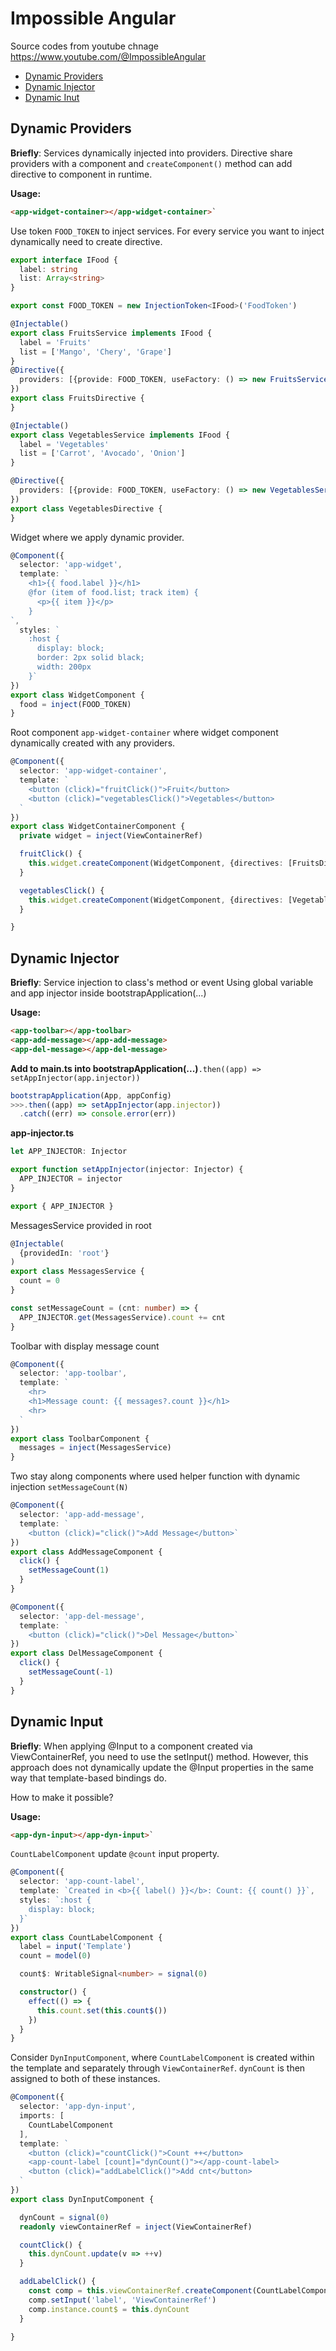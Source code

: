 # Impossible Angular

Source codes from youtube chnage https://www.youtube.com/@ImpossibleAngular

- [Dynamic Providers](#Dynamic-Providers)
- [Dynamic Injector](#Dynamic-Injector)
- [Dynamic Inut](#Dynamic-Input)

## Dynamic Providers

**Briefly**: Services dynamically injected into providers. Directive share providers with a component and
`createComponent()` method can add directive to component in runtime.

**Usage:**
```HTML
<app-widget-container></app-widget-container>`
```

Use token `FOOD_TOKEN` to inject services. For every service you want to inject dynamically need to create directive.

```TypeScript
export interface IFood {
  label: string
  list: Array<string>
}

export const FOOD_TOKEN = new InjectionToken<IFood>('FoodToken')

@Injectable()
export class FruitsService implements IFood {
  label = 'Fruits'
  list = ['Mango', 'Chery', 'Grape']
}
@Directive({
  providers: [{provide: FOOD_TOKEN, useFactory: () => new FruitsService()}]
})
export class FruitsDirective {
}

@Injectable()
export class VegetablesService implements IFood {
  label = 'Vegetables'
  list = ['Carrot', 'Avocado', 'Onion']
}

@Directive({
  providers: [{provide: FOOD_TOKEN, useFactory: () => new VegetablesService()}]
})
export class VegetablesDirective {
}
```

Widget where we apply dynamic provider.

```TypeScript
@Component({
  selector: 'app-widget',
  template: `
    <h1>{{ food.label }}</h1>
    @for (item of food.list; track item) {
      <p>{{ item }}</p>
    }
`,
  styles: `
    :host {
      display: block;
      border: 2px solid black;
      width: 200px
    }`
})
export class WidgetComponent {
  food = inject(FOOD_TOKEN)
}
```

Root component `app-widget-container` where widget component dynamically created with any providers.

```TypeScript
@Component({
  selector: 'app-widget-container',
  template: `
    <button (click)="fruitClick()">Fruit</button>
    <button (click)="vegetablesClick()">Vegetables</button>
  `
})
export class WidgetContainerComponent {
  private widget = inject(ViewContainerRef)

  fruitClick() {
    this.widget.createComponent(WidgetComponent, {directives: [FruitsDirective]})
  }

  vegetablesClick() {
    this.widget.createComponent(WidgetComponent, {directives: [VegetablesDirective]})
  }

}
```


## Dynamic Injector

**Briefly**: Service injection to class's method or event
Using global variable and app injector inside bootstrapApplication(...)

**Usage:**
```HTML
<app-toolbar></app-toolbar>
<app-add-message></app-add-message>
<app-del-message></app-del-message>
```

**Add to main.ts into bootstrapApplication(...)**`.then((app) => setAppInjector(app.injector))`

```TypeScript
bootstrapApplication(App, appConfig)
>>>.then((app) => setAppInjector(app.injector))
  .catch((err) => console.error(err))
```

**app-injector.ts**
```TypeScript
let APP_INJECTOR: Injector

export function setAppInjector(injector: Injector) {
  APP_INJECTOR = injector
}

export { APP_INJECTOR }
```

MessagesService provided in root
```TypeScript
@Injectable(
  {providedIn: 'root'}
)
export class MessagesService {
  count = 0
}

const setMessageCount = (cnt: number) => {
  APP_INJECTOR.get(MessagesService).count += cnt
}
```

Toolbar with display message count
```TypeScript
@Component({
  selector: 'app-toolbar',
  template: `
    <hr>
    <h1>Message count: {{ messages?.count }}</h1>
    <hr>
  `
})
export class ToolbarComponent {
  messages = inject(MessagesService)
}
```

Two stay along components where used helper function with dynamic injection `setMessageCount(N)`
```TypeScript
@Component({
  selector: 'app-add-message',
  template: `
    <button (click)="click()">Add Message</button>`
})
export class AddMessageComponent {
  click() {
    setMessageCount(1)
  }
}

@Component({
  selector: 'app-del-message',
  template: `
    <button (click)="click()">Del Message</button>`
})
export class DelMessageComponent {
  click() {
    setMessageCount(-1)
  }
}
```

## Dynamic Input

**Briefly**: When applying @Input to a component created via ViewContainerRef, you need to use the setInput() method. However, this approach does not dynamically update the @Input properties in the same way that template-based bindings do.

How to make it possible?

**Usage:**
```HTML
<app-dyn-input></app-dyn-input>`
```

`CountLabelComponent` update `@count` input property.  

```TypeScript
@Component({
  selector: 'app-count-label',
  template: `Created in <b>{{ label() }}</b>: Count: {{ count() }}`,
  styles: `:host {
    display: block;
  }`
})
export class CountLabelComponent {
  label = input('Template')
  count = model(0)

  count$: WritableSignal<number> = signal(0)

  constructor() {
    effect(() => {
      this.count.set(this.count$())
    })
  }
}
```

Consider `DynInputComponent`, where `CountLabelComponent` is created within the template and separately through `ViewContainerRef`. `dynCount` is then assigned to both of these instances.

```TypeScript
@Component({
  selector: 'app-dyn-input',
  imports: [
    CountLabelComponent
  ],
  template: `
    <button (click)="countClick()">Count ++</button>
    <app-count-label [count]="dynCount()"></app-count-label>
    <button (click)="addLabelClick()">Add cnt</button>
  `
})
export class DynInputComponent {

  dynCount = signal(0)
  readonly viewContainerRef = inject(ViewContainerRef)

  countClick() {
    this.dynCount.update(v => ++v)
  }

  addLabelClick() {
    const comp = this.viewContainerRef.createComponent(CountLabelComponent)
    comp.setInput('label', 'ViewContainerRef')
    comp.instance.count$ = this.dynCount
  }

}
```
